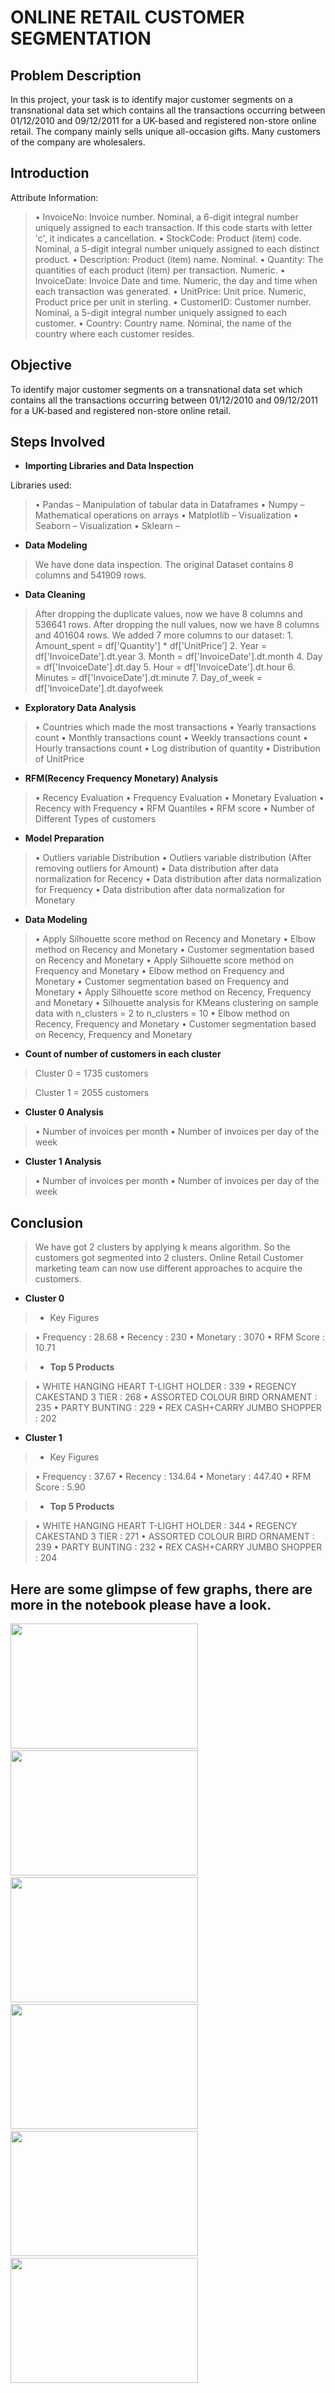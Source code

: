 # ONLINE RETAIL CUSTOMER SEGMENTATION

## Problem Description
In this project, your task is to identify major customer segments on a transnational data set which contains all the transactions occurring between 01/12/2010 and 09/12/2011 for a UK-based and registered non-store online retail. The company mainly sells unique all-occasion gifts. Many customers of the company are wholesalers. 

## Introduction
Attribute Information: 
> • InvoiceNo: Invoice number. Nominal, a 6-digit integral number uniquely assigned to each transaction. If this code starts with letter 'c', it indicates a cancellation. • StockCode: Product (item) code. Nominal, a 5-digit integral number uniquely assigned to each distinct product. • Description: Product (item) name. Nominal. • Quantity: The quantities of each product (item) per transaction. Numeric. • InvoiceDate: Invoice Date and time. Numeric, the day and time when each transaction was generated. • UnitPrice: Unit price. Numeric, Product price per unit in sterling. • CustomerID: Customer number. Nominal, a 5-digit integral number uniquely assigned to each customer. • Country: Country name. Nominal, the name of the country where each customer resides.

## Objective
To identify major customer segments on a transnational data set which contains all the transactions occurring between 01/12/2010 and 09/12/2011 for a UK-based and registered non-store online retail.

## Steps Involved
* **Importing Libraries and Data Inspection** 

Libraries used: 
> • Pandas – Manipulation of tabular data in Dataframes • Numpy – Mathematical operations on arrays • Matplotlib – Visualization • Seaborn – Visualization • Sklearn – 

* **Data Modeling** 
> We have done data inspection. The original Dataset contains 8 columns and 541909 rows.

* **Data Cleaning**

> After dropping the duplicate values, now we have 8 columns and 536641 rows. After dropping the null values, now we have 8 columns and 401604 rows. We added 7 more columns to our dataset: 1. Amount_spent = df['Quantity'] * df['UnitPrice’] 2. Year = df['InvoiceDate'].dt.year 3. Month = df['InvoiceDate'].dt.month 4. Day = df['InvoiceDate'].dt.day 5. Hour = df['InvoiceDate'].dt.hour 6. Minutes = df['InvoiceDate'].dt.minute 7. Day_of_week = df['InvoiceDate'].dt.dayofweek

* **Exploratory Data Analysis**

> • Countries which made the most transactions • Yearly transactions count • Monthly transactions count • Weekly transactions count • Hourly transactions count • Log distribution of quantity • Distribution of UnitPrice

* **RFM(Recency Frequency Monetary) Analysis** 
> • Recency Evaluation • Frequency Evaluation • Monetary Evaluation • Recency with Frequency • RFM Quantiles • RFM score • Number of Different Types of customers

* **Model Preparation**

> • Outliers variable Distribution • Outliers variable distribution (After removing outliers for Amount) • Data distribution after data normalization for Recency • Data distribution after data normalization for Frequency • Data distribution after data normalization for Monetary

* **Data Modeling**

> • Apply Silhouette score method on Recency and Monetary • Elbow method on Recency and Monetary • Customer segmentation based on Recency and Monetary • Apply Silhouette score method on Frequency and Monetary • Elbow method on Frequency and Monetary • Customer segmentation based on Frequency and Monetary • Apply Silhouette score method on Recency, Frequency and Monetary • Silhouette analysis for KMeans clustering on sample data with n_clusters = 2 to n_clusters = 10 • Elbow method on Recency, Frequency and Monetary • Customer segmentation based on Recency, Frequency and Monetary

* **Count of number of customers in each cluster** 
> Cluster 0 = 1735 customers 

> Cluster 1 = 2055 customers

* **Cluster 0 Analysis** 
> • Number of invoices per month • Number of invoices per day of the week

* **Cluster 1 Analysis** 
> • Number of invoices per month • Number of invoices per day of the week

## Conclusion
> We have got 2 clusters by applying k means algorithm. So the customers got segmented into 2 clusters. Online Retail Customer marketing team can now use different approaches to acquire the customers.
* **Cluster 0** 
> * Key Figures 

> • Frequency : 28.68 • Recency : 230 • Monetary : 3070 • RFM Score : 10.71 

> * **Top 5 Products**

> • WHITE HANGING HEART T-LIGHT HOLDER : 339 • REGENCY CAKESTAND 3 TIER : 268 • ASSORTED COLOUR BIRD ORNAMENT : 235 • PARTY BUNTING : 229 • REX CASH+CARRY JUMBO SHOPPER : 202 

* **Cluster 1** 
> * Key Figures 

> • Frequency : 37.67 • Recency : 134.64 • Monetary : 447.40 • RFM Score : 5.90 

> * **Top 5 Products** 

> • WHITE HANGING HEART T-LIGHT HOLDER : 344 • REGENCY CAKESTAND 3 TIER : 271 • ASSORTED COLOUR BIRD ORNAMENT : 239 • PARTY BUNTING : 232 • REX CASH+CARRY JUMBO SHOPPER : 204

## Here are some glimpse of few graphs, there are more in the notebook please have a look.
<p align="left">
  <img width="300" height="200" src="https://user-images.githubusercontent.com/99494127/209207209-1f7992d3-66e4-4253-a436-d4eac71a0f82.png">
  &nbsp &nbsp 
  <img width="300" height="200" src="https://user-images.githubusercontent.com/99494127/209207481-1d7642c7-0a69-4ab6-8dcf-b454d8e052fe.png">
  &nbsp &nbsp
  <img width="300" height="200" src="https://user-images.githubusercontent.com/99494127/209207692-224d2615-7d7a-4f62-bdf1-791f4a8d2809.png">
  &nbsp &nbsp
  <img width="300" height="200" src="https://user-images.githubusercontent.com/99494127/209207890-b9ed44f1-9f61-4a7f-b45a-29b59e4c151d.png">
  &nbsp &nbsp 
  <img width="300" height="200" src="https://user-images.githubusercontent.com/99494127/209208074-d6a50048-82bf-44da-8fb7-aec4de6d6323.png">
  &nbsp &nbsp 
  <img width="300" height="200" src="https://user-images.githubusercontent.com/99494127/209208165-9e8389a5-3c2c-4a69-b3d3-0b6580fce8d5.png">
</p>
